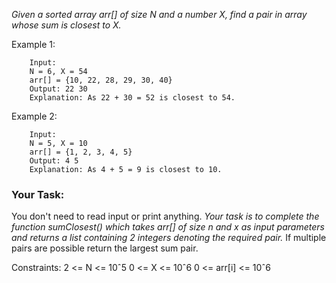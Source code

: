 *Given a sorted array arr[] of size N and a number X, find a pair in array whose sum is closest to X.*

Example 1:
```
    Input:
    N = 6, X = 54
    arr[] = {10, 22, 28, 29, 30, 40}
    Output: 22 30
    Explanation: As 22 + 30 = 52 is closest to 54.
```

Example 2:

```
    Input:
    N = 5, X = 10
    arr[] = {1, 2, 3, 4, 5}
    Output: 4 5
    Explanation: As 4 + 5 = 9 is closest to 10.
```

### Your Task:
You don't need to read input or print anything. *Your task is to complete the function sumClosest() which takes arr[] of size n and x as input parameters and returns a list containing 2 integers denoting the required pair.* If multiple pairs are possible return the largest sum pair.


Constraints:
2 <= N <= 10ˆ5
0 <= X <= 10ˆ6
0 <= arr[i] <= 10ˆ6
